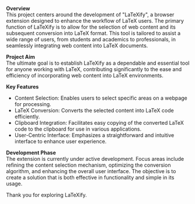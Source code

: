 
**Overview**\
This project centers around the development of "LaTeXify", a browser extension designed to enhance the workflow of LaTeX users. The primary function of LaTeXify is to allow for the selection of web content and its subsequent conversion into LaTeX format. This tool is tailored to assist a wide range of users, from students and academics to professionals, in seamlessly integrating web content into LaTeX documents.

**Project Aim**\
The ultimate goal is to establish LaTeXify as a dependable and essential tool for anyone working with LaTeX, contributing significantly to the ease and efficiency of incorporating web content into LaTeX environments.

**Key Features**
- Content Selection: Enables users to select specific areas on a webpage for processing.
- LaTeX Conversion: Converts the selected content into LaTeX code efficiently.
- Clipboard Integration: Facilitates easy copying of the converted LaTeX code to the clipboard for use in various applications.
- User-Centric Interface: Emphasizes a straightforward and intuitive interface to enhance user experience.

**Development Phase**\
The extension is currently under active development. Focus areas include refining the content selection mechanism, optimizing the conversion algorithm, and enhancing the overall user interface. The objective is to create a solution that is both effective in functionality and simple in its usage.

Thank you for exploring LaTeXify. 
